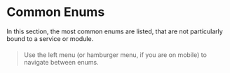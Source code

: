 # Common Enums

In this section, the most common enums are listed, that are not particularly bound to a service or module.

> ####
>
> Use the left menu (or hamburger menu, if you are on mobile) to navigate between enums.
